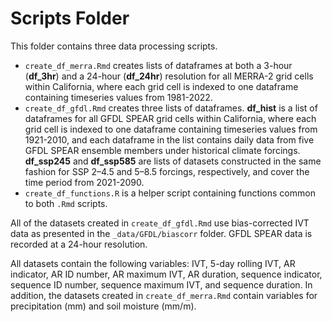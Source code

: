 # Scripts Folder

This folder contains three data processing scripts.

-   `create_df_merra.Rmd` creates lists of dataframes at both a 3-hour
    (**df\_3hr**) and a 24-hour (**df\_24hr**) resolution for all
    MERRA-2 grid cells within California, where each grid cell is
    indexed to one dataframe containing timeseries values from
    1981-2022.
-   `create_df_gfdl.Rmd` creates three lists of dataframes. **df\_hist**
    is a list of dataframes for all GFDL SPEAR grid cells within
    California, where each grid cell is indexed to one dataframe
    containing timeseries values from 1921-2010, and each dataframe in
    the list contains daily data from five GFDL SPEAR ensemble members
    under historical climate forcings. **df\_ssp245** and **df\_ssp585**
    are lists of datasets constructed in the same fashion for SSP 2–4.5
    and 5–8.5 forcings, respectively, and cover the time period from
    2021-2090.
-   `create_df_functions.R` is a helper script containing functions
    common to both `.Rmd` scripts.

All of the datasets created in `create_df_gfdl.Rmd` use bias-corrected
IVT data as presented in the `_data/GFDL/biascorr` folder. GFDL SPEAR
data is recorded at a 24-hour resolution.

All datasets contain the following variables: IVT, 5-day rolling IVT, AR
indicator, AR ID number, AR maximum IVT, AR duration, sequence
indicator, sequence ID number, sequence maximum IVT, and sequence
duration. In addition, the datasets created in `create_df_merra.Rmd`
contain variables for precipitation (mm) and soil moisture (mm/m).
